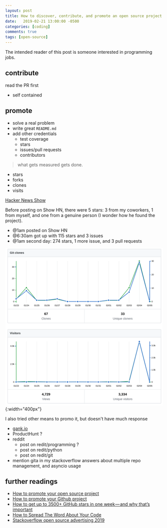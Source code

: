 ```yaml
---
layout: post
title: How to discover, contribute, and promote an open source project
date:   2019-02-21 13:00:00 -0500
categories: [coding]
comments: true
tags: [open-source]
---
```



The intended reader of this post is someone interested in programming jobs.


## contribute

read the PR first

- self contained

## promote

* solve a real problem
* write great `README.md`
* add other credentials
    * test coverage
    * stars
    * issues/pull requests
    * contributors



> what gets measured gets done.

* stars
* forks
* clones
* visits


[Hacker News Show](https://news.ycombinator.com/show)

Before posting on Show HN, there were 5 stars: 3 from my coworkers,
1 from myself, and one from a genuine person (I wonder how he found the project).

* @1am posted on Show HN
* @6:30am got up with 115 stars and 3 issues
* @1am second day: 274 stars, 1 more issue, and 3 pull requests

![two blobs](/assets/gita_spike.png){:width="400px"}

I also tried other means to promo it, but doesn't have much response

* [gank.io](http://gank.io/)
* ProductHunt ?
* reddit
    * post on redit/programming ?
    * post on redit/python
    * post on redit/git
* mention gita in my stackoverflow answers about multiple repo management,
  and asyncio usage


## further readings

* [How to promote your open source project](https://linux-audit.com/how-to-promote-your-open-source-project/)
* [How to promote your Github project](https://hackernoon.com/how-to-promote-your-github-project-1b39a7eee841)
* [How to get up to 3500+ GitHub stars in one week — and why that’s important](https://medium.freecodecamp.org/how-to-get-up-to-3500-github-stars-in-one-week-339102b62a8f)
* [How to Spread The Word About Your Code](https://hacks.mozilla.org/2013/05/how-to-spread-the-word-about-your-code/)
* [Stackoverflow open source advertising 2019](https://meta.stackoverflow.com/questions/379273/open-source-advertising-1h-2019)
